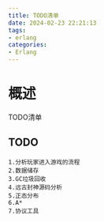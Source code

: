 ```yaml
---
title: TODO清单
date: 2024-02-23 22:21:13
tags:
- erlang
categories:
- Erlang
---
```


# 概述

TODO清单

<!--more-->


## TODO
    1.分析玩家进入游戏的流程
    2.数据储存
    3.GC垃圾回收
    4.远古封神源码分析
    5.正态分布
    6.A*
    7.协议工具

